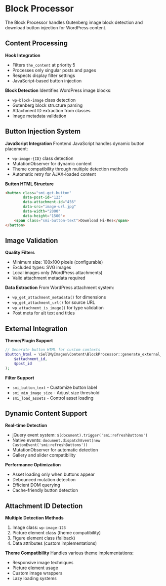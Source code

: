 # Block Processor

The Block Processor handles Gutenberg image block detection and download button injection for WordPress content.

## Content Processing

**Hook Integration**
- Filters `the_content` at priority 5
- Processes only singular posts and pages
- Respects display filter settings
- JavaScript-based button injection

**Block Detection**
Identifies WordPress image blocks:
- `wp-block-image` class detection
- Gutenberg block structure parsing
- Attachment ID extraction from classes
- Image metadata validation

## Button Injection System

**JavaScript Integration**
Frontend JavaScript handles dynamic button placement:
- `wp-image-{ID}` class detection
- MutationObserver for dynamic content
- Theme compatibility through multiple detection methods
- Automatic retry for AJAX-loaded content

**Button HTML Structure**
```html
<button class="smi-get-button" 
        data-post-id="123"
        data-attachment-id="456"
        data-src="image-url.jpg"
        data-width="2000"
        data-height="1500">
    <span class="smi-button-text">Download Hi-Res</span>
</button>
```

## Image Validation

**Quality Filters**
- Minimum size: 100x100 pixels (configurable)
- Excluded types: SVG images
- Local images only (WordPress attachments)
- Valid attachment metadata required

**Data Extraction**
From WordPress attachment system:
- `wp_get_attachment_metadata()` for dimensions
- `wp_get_attachment_url()` for source URL
- `wp_attachment_is_image()` for type validation
- Post meta for alt text and titles

## External Integration

**Theme/Plugin Support**
```php
// Generate button HTML for custom contexts
$button_html = \SellMyImages\Content\BlockProcessor::generate_external_button_html(
    $attachment_id,
    $post_id
);
```

**Filter Support**
- `smi_button_text` - Customize button label
- `smi_min_image_size` - Adjust size threshold
- `smi_load_assets` - Control asset loading

## Dynamic Content Support

**Real-time Detection**
- jQuery event system: `$(document).trigger('smi:refreshButtons')`
- Native events: `document.dispatchEvent(new CustomEvent('smi:refreshButtons'))`
- MutationObserver for automatic detection
- Gallery and slider compatibility

**Performance Optimization**
- Asset loading only when buttons appear
- Debounced mutation detection
- Efficient DOM querying
- Cache-friendly button detection

## Attachment ID Detection

**Multiple Detection Methods**
1. Image class: `wp-image-123`
2. Picture element class (theme compatibility)
3. Figure element class (fallback)
4. Data attributes (custom implementations)

**Theme Compatibility**
Handles various theme implementations:
- Responsive image techniques
- Picture element usage
- Custom image wrappers
- Lazy loading systems